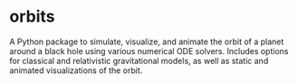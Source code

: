 # orbits
A Python package to simulate, visualize, and animate the orbit of a planet around a black hole using various numerical ODE solvers. Includes options for classical and relativistic gravitational models, as well as static and animated visualizations of the orbit.
